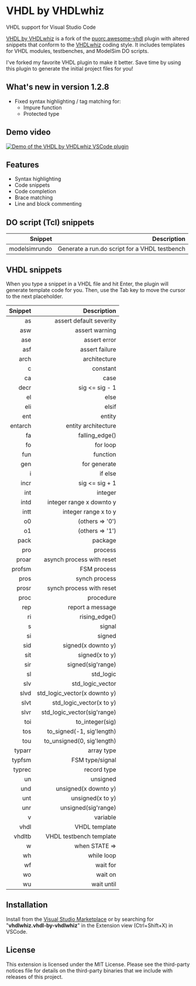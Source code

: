 # VHDL by VHDLwhiz

VHDL support for Visual Studio Code

[VHDL by VHDLwhiz](https://github.com/jonasjj/awesome-vhdl) is a fork of the [puorc.awesome-vhdl](https://github.com/puorc/awesome-vhdl) plugin with altered  snippets that conform to the [VHDLwhiz](https://vhdlwhiz.com) coding style. It includes templates for VHDL modules, testbenches, and ModelSim DO scripts.

I've forked my favorite VHDL plugin to make it better. Save time by using this plugin to generate the initial project files for you!

## What's new in version 1.2.8
* Fixed syntax highlighting / tag matching for:
    - Impure function
    - Protected type

## Demo video

[![Demo of the VHDL by VHDLwhiz VSCode plugin](https://raw.githubusercontent.com/jonasjj/awesome-vhdl/master/images/youtube-thumb.png)](https://youtu.be/V7zlAAjid98)

## Features
- Syntax highlighting
- Code snippets
- Code completion
- Brace matching
- Line and block commenting

## DO script (Tcl) snippets

| Snippet       | Description                                   |
|          ---: |                                          ---: |
| modelsimrundo | Generate a run.do script for a VHDL testbench |

## VHDL snippets

When you type a snippet in a VHDL file and hit Enter, the plugin will generate template code for you. Then, use the Tab key to move the cursor to the next placeholder.

| Snippet | Description                  |
|     ---:|                         ---: |                  
| as      | assert default severity      |
| asw     | assert warning               |
| ase     | assert error                 |
| asf     | assert failure               |
| arch    | architecture                 |
| c       | constant                     |
| ca      | case                         |
| decr    | sig <= sig - 1               |
| el      | else                         |
| eli     | elsif                        |
| ent     | entity                       |
| entarch | entity architecture          |
| fa      | falling_edge()               |
| fo      | for loop                     |
| fun     | function                     |
| gen     | for generate                 |
| i       | if else                      |
| incr    | sig <= sig + 1               |
| int     | integer                      |
| intd    | integer range x downto y     |
| intt    | integer range x to y         |
| o0      | (others => '0')              |
| o1      | (others => '1')              |
| pack    | package                      |
| pro     | process                      |
| proar   | asynch process with reset    |
| profsm  | FSM process                  |
| pros    | synch process                |
| prosr   | synch process with reset     |
| proc    | procedure                    |
| rep     | report a message             |
| ri      | rising_edge()                |
| s       | signal                       |
| si      | signed                       |
| sid     | signed(x downto y)           |
| sit     | signed(x to y)               |
| sir     | signed(sig'range)            |
| sl      | std_logic                    |
| slv     | std_logic_vector             |
| slvd    | std_logic_vector(x downto y) |
| slvt    | std_logic_vector(x to y)     |
| slvr    | std_logic_vector(sig'range)  |
| toi     | to_integer(sig)              |
| tos     | to_signed(-1, sig'length)    |
| tou     | to_unsigned(0, sig'length)   |
| typarr  | array type                   |
| typfsm  | FSM type/signal              |
| typrec  | record type                  |
| un      | unsigned                     |
| und     | unsigned(x downto y)         |
| unt     | unsigned(x to y)             |
| unr     | unsigned(sig'range)          |
| v       | variable                     |
| vhdl    | VHDL template                |
| vhdltb  | VHDL testbench template      |
| w       | when STATE =>                |
| wh      | while loop                   |
| wf      | wait for                     |
| wo      | wait on                      |
| wu      | wait until                   |                

## Installation

Install from the [Visual Studio Marketplace](https://marketplace.visualstudio.com/items?itemName=vhdlwhiz.vhdl-by-vhdlwhiz) or by searching for "**vhdlwhiz.vhdl-by-vhdlwhiz**" in the Extension view (Ctrl+Shift+X) in VSCode.

## License
This extension is licensed under the MIT License. Please see the third-party notices file for details on the third-party binaries that we include with releases of this project.